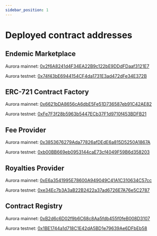 ```yaml
---
sidebar_position: 1
---
```


# Deployed contract addresses

## Endemic Marketplace
Aurora mainnet: [0x2f6A8241d4F34EA22B9c122bE9DDdFDaaf3121E7](https://aurorascan.dev/address/0x2f6A8241d4F34EA22B9c122bE9DDdFDaaf3121E7/transactions)

Aurora testnet: [0x74f43bE6944154CF4da1731E3ad472dFe34E372B](https://explorer.testnet.aurora.dev/address/0x74f43bE6944154CF4da1731E3ad472dFe34E372B/transactions)

## ERC-721 Contract Factory
Aurora mainnet: [0x6621bDA8656cA6dbE5Fe51D736587eb91C42AE82](https://aurorascan.dev/address/0x6621bDA8656cA6dbE5Fe51D736587eb91C42AE82/transactions)

Aurora testnet: [0xFe7F3f28b5963b5447ECb37F1d9710f453BDFB21](https://explorer.testnet.aurora.dev/address/0xFe7F3f28b5963b5447ECb37F1d9710f453BDFB21/transactions)

## Fee Provider
Aurora mainnet: [0x3853676279Ada77826afDEdE6a815D5250A1867A](https://aurorascan.dev/address/0x3853676279Ada77826afDEdE6a815D5250A1867A/transactions)

Aurora testnet: [0xb00BB669eb0953144caE73cf4049F59B6d358203](https://explorer.testnet.aurora.dev/address/0xb00BB669eb0953144caE73cf4049F59B6d358203/transactions)

## Royalties Provider
Aurora mainnet: [0xE6a3541995E78600A949049C41A1C310634C57cc](https://aurorascan.dev/address/0xE6a3541995E78600A949049C41A1C310634C57cc/transactions)

Aurora testnet: [0xe34Ec7b3A3aB22B2422a37ad6726E7A76e5C2787](https://explorer.testnet.aurora.dev/address/0xe34Ec7b3A3aB22B2422a37ad6726E7A76e5C2787/transactions)

## Contract Registry
Aurora mainnet: [0xB2d6c6D02f9b6C68c8Aa5fdb455f0feB008D3107](https://aurorascan.dev/address/0xB2d6c6D02f9b6C68c8Aa5fdb455f0feB008D3107/transactions)

Aurora testnet: [0x1BE1744a1d718C1E42dA5BD1e79639Ae6DFbEb58](https://explorer.testnet.aurora.dev/address/0x1BE1744a1d718C1E42dA5BD1e79639Ae6DFbEb58/transactions)

